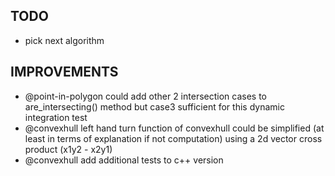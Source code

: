 ## TODO
  - pick next algorithm

## IMPROVEMENTS
  - @point-in-polygon could add other 2 intersection cases to are_intersecting() method but
    case3 sufficient for this dynamic integration test
  - @convexhull left hand turn function of convexhull could be simplified 
    (at least in terms of explanation if not computation) using 
    a 2d vector cross product (x1y2 - x2y1)
  - @convexhull add additional tests to c++ version
